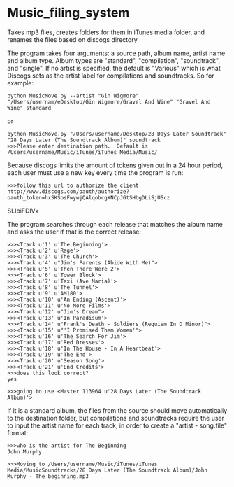 Music_filing_system
===================

Takes mp3 files, creates folders for them in iTunes media folder, and renames the files based on discogs directory

The program takes four arguments: a source path, album name, artist name and album type.  Album types are "standard", "compilation", "soundtrack", and "single".  If no artist is specified, the default is "Various" which is what Discogs sets as the artist label for compilations and soundtracks.  So for example:

    python MusicMove.py --artist "Gin Wigmore" "/Users/usernam/eDesktop/Gin Wigmore/Gravel And Wine" "Gravel And Wine" standard

or 

    python MusicMove.py "/Users/username/Desktop/28 Days Later Soundtrack" "28 Days Later (The Soundtrack Album)" soundtrack
    >>>Please enter destination path.  Default is /Users/username/Music/iTunes/iTunes Media/Music/

Because discogs limits the amount of tokens given out in a 24 hour period, each user must use a new key every time the program is run:

    >>>follow this url to authorize the client
    http://www.discogs.com/oauth/authorize?oauth_token=hxSKSosFwywjQAlqobcgXNCpJGtSHbgDLiSjUScz
   SLIbiFDlVx

The program searches through each release that matches the album name and asks the user if that is the correct release:

    >>><Track u'1' u'The Beginning'>
    >>><Track u'2' u'Rage'>
    >>><Track u'3' u'The Church'>
    >>><Track u'4' u"Jim's Parents (Abide With Me)">
    >>><Track u'5' u'Then There Were 2'>
    >>><Track u'6' u'Tower Block'>
    >>><Track u'7' u'Taxi (Ave Maria)'>
    >>><Track u'8' u'The Tunnel'>
    >>><Track u'9' u'AM180'>
    >>><Track u'10' u'An Ending (Ascent)'>
    >>><Track u'11' u'No More Films'>
    >>><Track u'12' u"Jim's Dream">
    >>><Track u'13' u'In Paradisum'>
    >>><Track u'14' u"Frank's Death - Soldiers (Requiem In D Minor)">
    >>><Track u'15' u"'I Promised Them Women'">
    >>><Track u'16' u'The Search For Jim'>
    >>><Track u'17' u'Red Dresses'>
    >>><Track u'18' u'In The House - In A Heartbeat'>
    >>><Track u'19' u'The End'>
    >>><Track u'20' u'Season Song'>
    >>><Track u'21' u'End Credits'>
    >>>does this look correct?
    yes

    >>>going to use <Master 113964 u'28 Days Later (The Soundtrack Album)'>


If it is a standard album, the files from the source should move automatically to the destination folder, but compilations and soundtracks require the user to input the artist name for each track, in order to create a "artist - song.file" format:


    >>>who is the artist for The Beginning
    John Murphy

    >>>Moving to /Users/username/Music/iTunes/iTunes Media/MusicSoundtracks/28 Days Later (The Soundtrack Album)/John Murphy - The beginning.mp3


